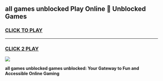 
## all games unblocked Play Online 👋 Unblocked Games
<h3>
<a href="https://premium.freeplayer.one?title=all_games_unblocked&ref=19F">CLICK TO PLAY</a></h3>
<hr>

<h3>
<a href="https://premium.freeplayer.one?title=all_games_unblocked&ref=19F">CLICK 2 PLAY</a>
  
</h3>

<a href="https://premium.freeplayer.one?title=all_games_unblocked&ref=19F"><img src="https://clearcache.store/games.png"></a>


**all games unblocked games unblocked: Your Gateway to Fun and Accessible Online Gaming**
